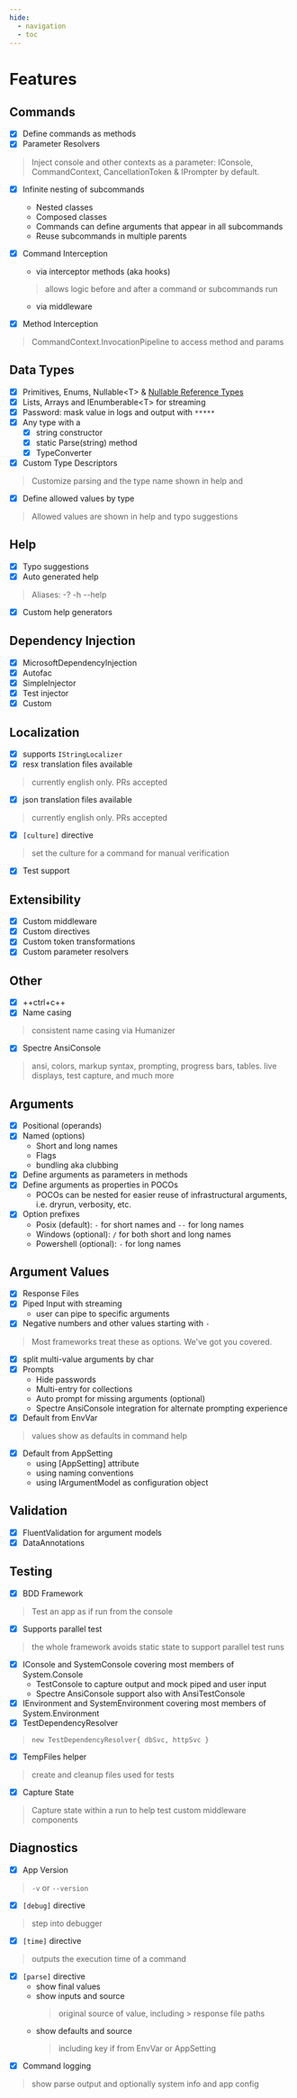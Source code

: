```yaml
---
hide:
  - navigation
  - toc
---
```


<style>
  .md-typeset h1 {
    margin-bottom:0.5em
  }
</style>

# Features

<div markdown="1" id="features-page">
<div markdown="1" class="feature-column">
<div markdown="1" class="feature">

## Commands

- [x] Define commands as methods
- [x] Parameter Resolvers
> Inject console and other contexts as a parameter: IConsole, CommandContext, CancellationToken & IPrompter by default.

- [x] Infinite nesting of subcommands
    - Nested classes
    - Composed classes
    - Commands can define arguments that appear in all subcommands
    - Reuse subcommands in multiple parents

- [x] Command Interception
    - via interceptor methods (aka hooks)
    > allows logic before and after a command or subcommands run
    - via middleware

- [x] Method Interception
> CommandContext.InvocationPipeline to access method and params

</div>

<div markdown="1" class="feature">

## Data Types

- [x] Primitives, Enums, Nullable&lt;T&gt; & [Nullable Reference Types](https://docs.microsoft.com/en-us/dotnet/csharp/language-reference/proposals/csharp-8.0/nullable-reference-types)
- [x] Lists, Arrays and IEnumberable&lt;T&gt; for streaming
- [x] Password: mask value in logs and output with `*****`
- [x] Any type with a
    - [x] string constructor
    - [x] static Parse(string) method
    - [x] TypeConverter
- [x] Custom Type Descriptors
> Customize parsing and the type name shown in help and
- [x] Define allowed values by type
> Allowed values are shown in help and typo suggestions

</div>

<div markdown="1" class="feature">

## Help	
- [x] Typo suggestions
- [x] Auto generated help
> Aliases: -? -h --help
- [x] Custom help generators

</div>

<div markdown="1" class="feature">

## Dependency Injection

- [x] MicrosoftDependencyInjection
- [x] Autofac
- [x] SimpleInjector
- [x] Test injector
- [x] Custom

</div>

<div markdown="1" class="feature">

## Localization

- [x] supports `IStringLocalizer`
- [x] resx translation files available
> currently english only. PRs accepted
- [x] json translation files available
> currently english only. PRs accepted
- [x] `[culture]` directive 
> set the culture for a command for manual verification
- [x] Test support

</div>

<div markdown="1" class="feature">

## Extensibility

- [x] Custom middleware
- [x] Custom directives
- [x] Custom token transformations
- [x] Custom parameter resolvers

</div>


<div markdown="1" class="feature">

## Other

- [x] ++ctrl+c++
- [x] Name casing
> consistent name casing via Humanizer
- [x] Spectre AnsiConsole
> ansi, colors, markup syntax, prompting, progress bars, tables. live displays, test capture, and much more

</div>
</div>

<div markdown="1" class="feature-column">
<div markdown="1" class="feature">

## Arguments

- [x] Positional (operands)
- [x] Named (options)
    - Short and long names
    - Flags
    - bundling aka clubbing
- [x] Define arguments as parameters in methods
- [x] Define arguments as properties in POCOs
    - POCOs can be nested for easier reuse of infrastructural arguments, i.e. dryrun, verbosity, etc.
- [x] Option prefixes
    - Posix (default): `-` for short names and `--` for long names
    - Windows (optional): `/` for both short and long names
    - Powershell (optional): `-` for long names
</div>

<div markdown="1" class="feature">

## Argument Values

- [x] Response Files
- [x] Piped Input with streaming
    - user can pipe to specific arguments
- [x] Negative numbers and other values starting with `-`
> Most frameworks treat these as options. We've got you covered.
- [x] split multi-value arguments by char
- [x] Prompts
    - Hide passwords
    - Multi-entry for collections
    - Auto prompt for missing arguments (optional)
    - Spectre AnsiConsole integration for alternate prompting experience
- [x] Default from EnvVar
> values show as defaults in command help
- [x] Default from AppSetting
    - using [AppSetting] attribute
    - using naming conventions
    - using IArgumentModel as configuration object

</div>

<div markdown="1" class="feature">

## Validation	
   
- [x] FluentValidation for argument models 
- [x] DataAnnotations

</div>

<div markdown="1" class="feature">

## Testing

- [x] BDD Framework
> Test an app as if run from the console
- [x] Supports parallel test
> the whole framework avoids static state to support parallel test runs
- [x] IConsole and SystemConsole covering most members of System.Console
    - TestConsole to capture output and mock piped and user input
    - Spectre AnsiConsole support also with AnsiTestConsole
- [x] IEnvironment and SystemEnvironment covering most members of System.Environment
- [x] TestDependencyResolver
> `new TestDependencyResolver{ dbSvc, httpSvc }`
- [x] TempFiles helper
> create and cleanup files used for tests
- [x] Capture State
> Capture state within a run to help test custom middleware components

</div>

<div markdown="1" class="feature">

## Diagnostics	

- [x] App Version
> `-v` or `--version`
- [x] `[debug]` directive
> step into debugger
- [x] `[time]` directive
> outputs the execution time of a command
- [x] `[parse]` directive
    - show final values
    - show inputs and source
      > original source of value, including > response file paths
    - show defaults and source
      > including key if from EnvVar or AppSetting
- [x] Command logging
> show parse output and optionally system info and app config

</div>

</div>
</div>
